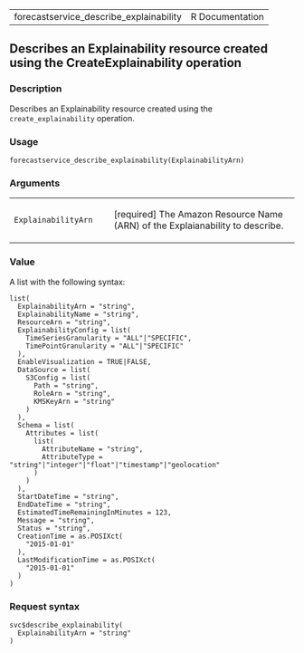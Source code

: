 <table style="width: 100%;">
<tbody>
<tr class="odd">
<td>forecastservice_describe_explainability</td>
<td style="text-align: right;">R Documentation</td>
</tr>
</tbody>
</table>

## Describes an Explainability resource created using the CreateExplainability operation

### Description

Describes an Explainability resource created using the
`create_explainability` operation.

### Usage

    forecastservice_describe_explainability(ExplainabilityArn)

### Arguments

<table>
<colgroup>
<col style="width: 35%" />
<col style="width: 65%" />
</colgroup>
<tbody>
<tr class="odd">
<td><code
id="forecastservice_describe_explainability_:_ExplainabilityArn">ExplainabilityArn</code></td>
<td><p>[required] The Amazon Resource Name (ARN) of the Explaianability
to describe.</p></td>
</tr>
</tbody>
</table>

### Value

A list with the following syntax:

    list(
      ExplainabilityArn = "string",
      ExplainabilityName = "string",
      ResourceArn = "string",
      ExplainabilityConfig = list(
        TimeSeriesGranularity = "ALL"|"SPECIFIC",
        TimePointGranularity = "ALL"|"SPECIFIC"
      ),
      EnableVisualization = TRUE|FALSE,
      DataSource = list(
        S3Config = list(
          Path = "string",
          RoleArn = "string",
          KMSKeyArn = "string"
        )
      ),
      Schema = list(
        Attributes = list(
          list(
            AttributeName = "string",
            AttributeType = "string"|"integer"|"float"|"timestamp"|"geolocation"
          )
        )
      ),
      StartDateTime = "string",
      EndDateTime = "string",
      EstimatedTimeRemainingInMinutes = 123,
      Message = "string",
      Status = "string",
      CreationTime = as.POSIXct(
        "2015-01-01"
      ),
      LastModificationTime = as.POSIXct(
        "2015-01-01"
      )
    )

### Request syntax

    svc$describe_explainability(
      ExplainabilityArn = "string"
    )
